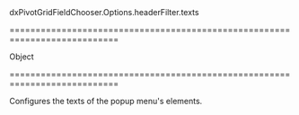<!--id-->dxPivotGridFieldChooser.Options.headerFilter.texts<!--/id-->
===========================================================================
<!--type-->Object<!--/type-->
===========================================================================

<!--shortDescription-->
Configures the texts of the popup menu's elements.
<!--/shortDescription-->

<!--fullDescription-->

<!--/fullDescription-->